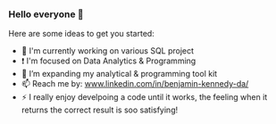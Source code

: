 ### Hello everyone 👋



Here are some ideas to get you started:

-   🔭  I'm currently working on various SQL project
-    ❗   I'm focused on Data Analytics & Programming
-   🌱  I’m expanding my analytical & programming tool kit
-   📫  Reach me by: www.linkedin.com/in/benjamin-kennedy-da/
-   ⚡  I really enjoy develpoing a code until it works, the feeling when it returns the correct result is soo satisfying!
